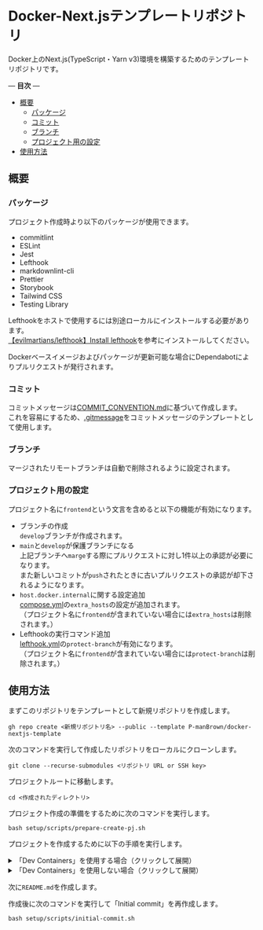 # Docker-Next.jsテンプレートリポジトリ

Docker上のNext.js(TypeScript・Yarn v3)環境を構築するためのテンプレートリポジトリです。  

— **目次** —

- [概要](#概要)
  - [パッケージ](#パッケージ)
  - [コミット](#コミット)
  - [ブランチ](#ブランチ)
  - [プロジェクト用の設定](#プロジェクト用の設定)
- [使用方法](#使用方法)

## 概要

### パッケージ

プロジェクト作成時より以下のパッケージが使用できます。  

- commitlint
- ESLint
- Jest
- Lefthook
- markdownlint-cli
- Prettier
- Storybook
- Tailwind CSS
- Testing Library

Lefthookをホストで使用するには別途ローカルにインストールする必要があります。  
[【evilmartians/lefthook】Install lefthook](https://tinyurl.com/yc7mhabe)を参考にインストールしてください。  

Dockerベースイメージおよびパッケージが更新可能な場合にDependabotによりプルリクエストが発行されます。  

### コミット

コミットメッセージは[COMMIT_CONVENTION.md](https://tinyurl.com/git-commit-convention)に基づいて作成します。  
これを容易にするため、[.gitmessage](https://tinyurl.com/gitmessage)をコミットメッセージのテンプレートとして使用します。  

### ブランチ

マージされたリモートブランチは自動で削除されるように設定されます。  

### プロジェクト用の設定

プロジェクト名に`frontend`という文言を含めると以下の機能が有効になります。  

- ブランチの作成  
  `develop`ブランチが作成されます。  
- `main`と`develop`が保護ブランチになる  
  上記ブランチへ`marge`する際にプルリクエストに対し1件以上の承認が必要になります。  
  また新しいコミットが`push`されたときに古いプルリクエストの承認が却下されるようになります。  
- `host.docker.internal`に関する設定追加  
  [compose.yml](compose.yml)の`extra_hosts`の設定が追加されます。  
  （プロジェクト名に`frontend`が含まれていない場合には`extra_hosts`は削除されます。）  
- Lefthookの実行コマンド追加  
  [lefthook.yml](lefthook.yml)の`protect-branch`が有効になります。  
  （プロジェクト名に`frontend`が含まれていない場合には`protect-branch`は削除されます。）  

## 使用方法

まずこのリポジトリをテンプレートとして新規リポジトリを作成します。  

```terminal
gh repo create <新規リポジトリ名> --public --template P-manBrown/docker-nextjs-template
```

次のコマンドを実行して作成したリポジトリをローカルにクローンします。  

```terminal
git clone --recurse-submodules <リポジトリ URL or SSH key>
```

プロジェクトルートに移動します。  

```terminal
cd <作成されたディレクトリ>
```

プロジェクト作成の準備をするために次のコマンドを実行します。  

```terminal
bash setup/scripts/prepare-create-pj.sh
```

プロジェクトを作成するために以下の手順を実行します。  

<details>
  <summary>「Dev Containers」を使用する場合（クリックして展開）</summary>

`.devcontainer/environment/gh-token.env`を書き換えます。

ここで使用するPersonal Access Tokenには以下のスコープが必要です。  

- repo
- read:org

書き換え後「Dev Containers」を起動します。  
VSCodeのコマンドパレットで`Dev Containers: Reopen in Container`を実行します。  
起動完了後コンテナ内で次のコマンドを実行してNext.jsアプリケーションを作成します。  

```terminal
bash setup/scripts/create-pj.sh
```

</details>

<details>
  <summary>「Dev Containers」を使用しない場合（クリックして展開）</summary>

LefthookをDockerに対応させるため[lefthook-local.yml](setup/config/lefthook-local.yml)をプロジェクトルートに移動します。  

```terminal
mv setup/config/lefthook-local.yml ./
```

不要であれば[.devcontainer](.devcontainer)と[.vscode](.vscode)を削除します。

```terminal
rm -rf ./.devcontainer ./.vscode
```

次のコマンドを実行してNext.jsアプリケーションを作成します。  

```terminal
docker compose run --rm --no-deps api bash setup/scripts/create-pj.sh
```

</details>

次に`README.md`を作成します。  

作成後に次のコマンドを実行して「Initial commit」を再作成します。  

```terminal
bash setup/scripts/initial-commit.sh
```
